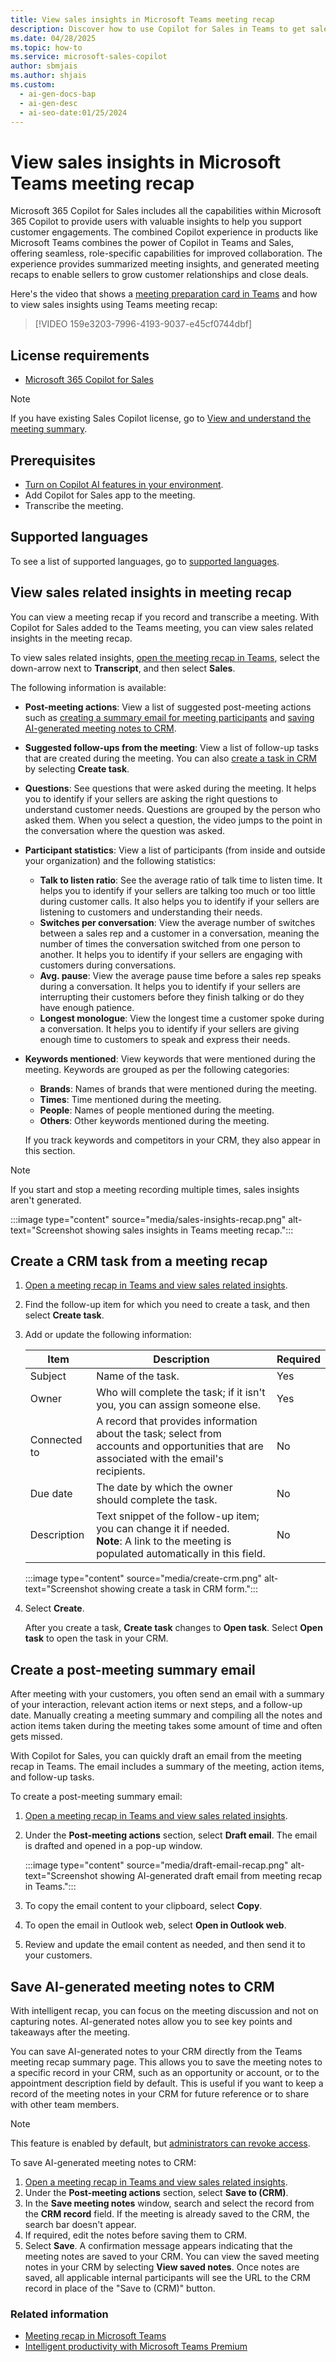 ```yaml
---
title: View sales insights in Microsoft Teams meeting recap
description: Discover how to use Copilot for Sales in Teams to get sales insights in Teams meeting recaps. 
ms.date: 04/28/2025
ms.topic: how-to
ms.service: microsoft-sales-copilot
author: sbmjais
ms.author: shjais
ms.custom:
  - ai-gen-docs-bap
  - ai-gen-desc
  - ai-seo-date:01/25/2024
---
```


# View sales insights in Microsoft Teams meeting recap

Microsoft 365 Copilot for Sales includes all the capabilities within Microsoft 365 Copilot to provide users with valuable insights to help you support customer engagements. The combined Copilot experience in products like Microsoft Teams combines the power of Copilot in Teams and Sales, offering seamless, role-specific capabilities for improved collaboration. The experience provides summarized meeting insights, and generated meeting recaps to enable sellers to grow customer relationships and close deals.

Here's the video that shows a [meeting preparation card in Teams](meeting-prep.md) and how to view sales insights using Teams meeting recap:

> [!VIDEO 159e3203-7996-4193-9037-e45cf0744dbf]

## License requirements

- [Microsoft 365 Copilot for Sales](https://www.microsoft.com/en-us/microsoft-365/copilot/copilot-for-sales#Pricing)

> [!NOTE]
> If you have existing Sales Copilot license, go to [View and understand the meeting summary](view-understand-meeting-summary.md).

## Prerequisites

- [Turn on Copilot AI features in your environment](suggested-replies.md).
- Add Copilot for Sales app to the meeting.
- Transcribe the meeting.

## Supported languages

To see a list of supported languages, go to [supported languages](supported-languages.md#ai-in-copilot-for-sales).

## View sales related insights in meeting recap

You can view a meeting recap if you record and transcribe a meeting. With Copilot for Sales added to the Teams meeting, you can view sales related insights in the meeting recap.

To view sales related insights, [open the meeting recap in Teams](https://support.microsoft.com/office/meeting-recap-in-microsoft-teams-c2e3a0fe-504f-4b2c-bf85-504938f110ef), select the down-arrow next to **Transcript**, and then select **Sales**.

The following information is available:

- **Post-meeting actions**: View a list of suggested post-meeting actions such as [creating a summary email for meeting participants](#create-a-post-meeting-summary-email) and [saving AI-generated meeting notes to CRM](#save-ai-generated-meeting-notes-to-crm).
- **Suggested follow-ups from the meeting**: View a list of follow-up tasks that are created during the meeting. You can also [create a task in CRM](#create-a-crm-task-from-a-meeting-recap) by selecting **Create task**.
- **Questions**: See questions that were asked during the meeting. It helps you to identify if your sellers are asking the right questions to understand customer needs. Questions are grouped by the person who asked them. When you select a question, the video jumps to the point in the conversation where the question was asked.
- **Participant statistics**: View a list of participants (from inside and outside your organization) and the following statistics:
    - **Talk to listen ratio**: See the average ratio of talk time to listen time. It helps you to identify if your sellers are talking too much or too little during customer calls. It also helps you to identify if your sellers are listening to customers and understanding their needs.
    - **Switches per conversation**: View the average number of switches between a sales rep and a customer in a conversation, meaning the number of times the conversation switched from one person to another. It helps you to identify if your sellers are engaging with customers during conversations.
    - **Avg. pause**: View the average pause time before a sales rep speaks during a conversation. It helps you to identify if your sellers are interrupting their customers before they finish talking or do they have enough patience.
    - **Longest monologue**: View the longest time a customer spoke during a conversation. It helps you to identify if your sellers are giving enough time to customers to speak and express their needs.
- **Keywords mentioned**: View keywords that were mentioned during the meeting. Keywords are grouped as per the following categories:
    - **Brands**: Names of brands that were mentioned during the meeting.
    - **Times**: Time mentioned during the meeting.
    - **People**: Names of people mentioned during the meeting.
    - **Others**: Other keywords mentioned during the meeting.
    
    If you track keywords and competitors in your CRM, they also appear in this section.

> [!NOTE]
> If you start and stop a meeting recording multiple times, sales insights aren't generated.

:::image type="content" source="media/sales-insights-recap.png" alt-text="Screenshot showing sales insights in Teams meeting recap.":::

## Create a CRM task from a meeting recap

1.	[Open a meeting recap in Teams and view sales related insights](#view-sales-related-insights-in-meeting-recap).

1.	Find the follow-up item for which you need to create a task, and then select **Create task**.

1.	Add or update the following information:

    | Item | Description | Required |
    | --- | --- | --- |
    | Subject | Name of the task. | Yes |
    | Owner | Who will complete the task; if it isn't you, you can assign someone else. | Yes |
    | Connected to | A record that provides information about the task; select from accounts and opportunities that are associated with the email's recipients. | No |
    | Due date | The date by which the owner should complete the task. | No |
    | Description | Text snippet of the follow-up item; you can change it if needed. <br> **Note**: A link to the meeting is populated automatically in this field. | No |

    :::image type="content" source="media/create-crm.png" alt-text="Screenshot showing create a task in CRM form.":::

1.	Select **Create**.

    After you create a task, **Create task** changes to **Open task**. Select **Open task** to open the task in your CRM.

## Create a post-meeting summary email

After meeting with your customers, you often send an email with a summary of your interaction, relevant action items or next steps, and a follow-up date. Manually creating a meeting summary and compiling all the notes and action items taken during the meeting takes some amount of time and often gets missed.

With Copilot for Sales, you can quickly draft an email from the meeting recap in Teams. The email includes a summary of the meeting, action items, and follow-up tasks.

To create a post-meeting summary email:

1. [Open a meeting recap in Teams and view sales related insights](#view-sales-related-insights-in-meeting-recap).

1. Under the **Post-meeting actions** section, select **Draft email**. The email is drafted and opened in a pop-up window.

    :::image type="content" source="media/draft-email-recap.png" alt-text="Screenshot showing AI-generated draft email from meeting recap in Teams.":::

1. To copy the email content to your clipboard, select **Copy**.

1. To open the email in Outlook web, select **Open in Outlook web**.

1. Review and update the email content as needed, and then send it to your customers.

## Save AI-generated meeting notes to CRM

With intelligent recap, you can focus on the meeting discussion and not on capturing notes. AI-generated notes allow you to see key points and takeaways after the meeting.

You can save AI-generated notes to your CRM directly from the Teams meeting recap summary page. This allows you to save the meeting notes to a specific record in your CRM, such as an opportunity or account, or to the appointment description field by default. This is useful if you want to keep a record of the meeting notes in your CRM for future reference or to share with other team members.

> [!NOTE]
> This feature is enabled by default, but [administrators can revoke access](save-ai-notes-crm.md).

To save AI-generated meeting notes to CRM:

1. [Open a meeting recap in Teams and view sales related insights](#view-sales-related-insights-in-meeting-recap).
1. Under the **Post-meeting actions** section, select **Save to (CRM)**.
1. In the **Save meeting notes** window, search and select the record from the **CRM record** field. If the meeting is already saved to the CRM, the search bar doesn't appear. 
1. If required, edit the notes before saving them to CRM. 
1. Select **Save**.
    A confirmation message appears indicating that the meeting notes are saved to your CRM. You can view the saved meeting notes in your CRM by selecting **View saved notes**. Once notes are saved, all applicable internal participants will see the URL to the CRM record in place of the "Save to (CRM)" button.

### Related information

- [Meeting recap in Microsoft Teams](https://support.microsoft.com/office/meeting-recap-in-microsoft-teams-c2e3a0fe-504f-4b2c-bf85-504938f110ef)<br>
- [Intelligent productivity with Microsoft Teams Premium](https://support.microsoft.com/office/intelligent-productivity-with-microsoft-teams-premium-d5b02821-b9b1-4687-8c77-2f903ea68ad2)
